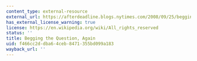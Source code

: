 ```yaml
---
content_type: external-resource
external_url: https://afterdeadline.blogs.nytimes.com/2008/09/25/begging-the-question-again/
has_external_license_warning: true
license: https://en.wikipedia.org/wiki/All_rights_reserved
status: ''
title: Begging the Question, Again
uid: f466cc2d-dba6-4ceb-8471-355bd099a183
wayback_url: ''
---
```

